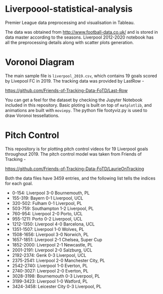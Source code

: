 # Liverpoool-statistical-analysis

Premier League data preprocessing and visualisation in Tableau.

The data was obtained from http://www.football-data.co.uk/ and is stored in data master according to the seasons.
Liverpool 2012-2020 notebook has all the preprocessing details along with scatter plots generation.

# Voronoi Diagram

The main sample file is ``liverpool_2019.csv``, which contains 19 goals scored by Livepool FC in 2019. The tracking data was provided by LastRow -

https://github.com/Friends-of-Tracking-Data-FoTD/Last-Row

You can get a feel for the dataset by checking the Jupyter Notebook included in this repository. Basic ploting is built on top of ``matplotlib``, and animations are built with ``moviepy``. The python file footyviz.py is used to draw Voronoi tessellations.

# Pitch Control
 
This repository is for plotting pitch control videos for 19 Liverpool goals throughout 2019.  The pitch control model was taken from Friends of Tracking -

https://github.com/Friends-of-Tracking-Data-FoTD/LaurieOnTracking

Both the data files have 3459 entries, and the following list tells the indices for each goal.

- 0-154: Liverpool 3-0 Bournemouth, PL
- 155-319: Bayern 0-1 Liverpool, UCL
- 320-502: Fulham 0-1 Liverpool, PL
- 503-759: Southampton 1-2 Liverpool, PL
- 760-954: Liverpool 2-0 Porto, UCL
- 955-1211: Porto 0-2 Liverpool, UCL
- 1212-1350: Liverpool 4-0 Barcelona, UCL
- 1351-1507: Liverpool 1-0 Wolves, PL
- 1508-1656: Liverpool 3-0 Norwich, PL
- 1657-1851: Liverpool 2-1 Chelsea, Super Cup
- 1852-2000: Liverpool 2-1 Newcastle, PL
- 2001-2191: Liverpool 2-0 Salzburg, UCL
- 2192-2374: Genk 0-3 Liverpool, UCL
- 2375-2541: Liverpool 2-0 Manchester City, PL
- 2542-2740: Liverpool 1-0 Everton, PL
- 2740-3027: Liverpool 2-0 Everton, PL
- 3028-3198: Bournemouth 0-3 Liverpool, PL
- 3199-3423: Liverpool 1-0 Watford, PL
- 3424-3458: Leicester City 0-3 Liverpool, PL
